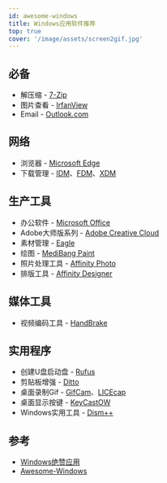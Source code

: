 ```yaml
---
id: awesome-windows
title: Windows应用软件推荐
top: true
cover: '/image/assets/screen2gif.jpg'
---
```


## 必备

- 解压缩 - [7-Zip](https://www.7-zip.org/)
- 图片查看 - [IrfanView](https://www.irfanview.com/)
- Email - [Outlook.com](https://outlook.live.com)

## 网络

- 浏览器 - [Microsoft Edge](https://www.microsoft.com/zh-cn/edge)
- 下载管理 - [IDM](http://internetdownloadmanager.com/)、[FDM](http://www.freedownloadmanager.org/)、[XDM]()

## 生产工具

- 办公软件 - [Microsoft Office](https://www.office.com/)
- Adobe大师版系列 - [Adobe Creative Cloud](https://www.adobe.com/creativecloud.html)
- 素材管理 - [Eagle]()
- 绘图 - [MediBang Paint](https://medibangpaint.com/)
- 照片处理工具 - [Affinity Photo]()
- 排版工具 - [Affinity Designer]()


## 媒体工具

- 视频编码工具 - [HandBrake](http://handbrake.fr/)

## 实用程序

- 创建U盘启动盘 - [Rufus](https://rufus.ie/)
- 剪贴板增强 - [Ditto](https://ditto-cp.sourceforge.io/)
- 桌面录制Gif - [GifCam](http://blog.bahraniapps.com/gifcam/)、[LICEcap](https://www.cockos.com/licecap/)
- 桌面显示按键 - [KeyCastOW](https://brookhong.github.io/2014/04/28/keycast-on-windows.html)
- Windows实用工具 - [Dism++](https://www.chuyu.me/zh-Hans/)


## 参考

- [Windows绝赞应用](https://belittleyang.gitbooks.io/windows-apps-that-amaze-us/content/)
- [Awesome-Windows](https://github.com/Awesome-Windows/Awesome/blob/master/README.md)